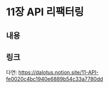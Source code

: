 # 11장 API 리팩터링

## 내용

## 링크
다연: https://dalotus.notion.site/11-API-fe0020c4bc1940e6889b54c33a7780dd
